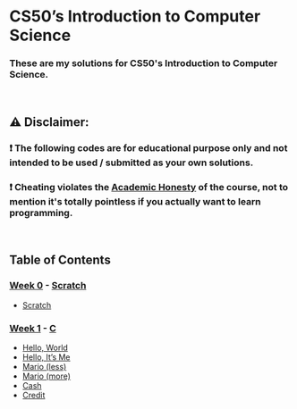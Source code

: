 # CS50’s Introduction to Computer Science

### These are my solutions for CS50's Introduction to Computer Science.

<br/>

## :warning: Disclaimer:

### ❗ **The following codes are for educational purpose only and not intended to be used / submitted as your own solutions.**

### ❗ **Cheating violates the [Academic Honesty](https://cs50.harvard.edu/python/2022/honesty/) of the course, not to mention it's totally pointless if you actually want to learn programming.**

<br/>

## Table of Contents
### [Week 0](/Week%200/) - [Scratch](https://cs50.harvard.edu/x/2024/weeks/0/)
- [Scratch](/Week%200/)

### [Week 1](/Week%201/) - [C](https://cs50.harvard.edu/x/2024/weeks/1/)
- [Hello, World](/Week%201/world/)
- [Hello, It’s Me](/Week%201/me/)
- [Mario (less)](/Week%201/mario-less/)
- [Mario (more)](/Week%201/mario-more/)
- [Cash](/Week%201/cash/)
- [Credit](/Week%201/credit/)
